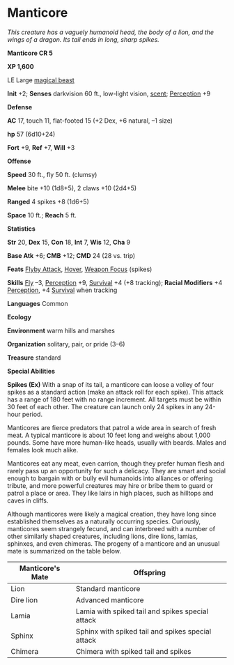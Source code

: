 # Manticore

_This creature has a vaguely humanoid head, the body of a lion, and the wings of a dragon. Its tail ends in long, sharp spikes._

**Manticore CR 5**

**XP 1,600**

LE Large [magical beast](creatureTypes.md#_magical-beast)

**Init** +2; **Senses** darkvision 60 ft., low-light vision, [scent](universalMonsterRules.md#_scent); [Perception](../skills/perception.md#_perception) +9

**Defense**

**AC** 17, touch 11, flat-footed 15 (+2 Dex, +6 natural, –1 size)

**hp** 57 (6d10+24)

**Fort** +9, **Ref** +7, **Will** +3

**Offense**

**Speed** 30 ft., fly 50 ft. (clumsy)

**Melee** bite +10 (1d8+5), 2 claws +10 (2d4+5)

**Ranged** 4 spikes +8 (1d6+5)

**Space** 10 ft.; **Reach** 5 ft.

**Statistics**

**Str** 20, **Dex** 15, **Con** 18, **Int** 7, **Wis** 12, **Cha** 9

**Base Atk** +6; **CMB** +12; **CMD** 24 (28 vs. trip)

**Feats** [Flyby Attack](monsterFeats.md#_flyby-attack), [Hover](monsterFeats.md#_hover), [Weapon Focus](../feats.md#_weapon-focus) (spikes)

**Skills** [Fly](../skills/fly.md#_fly) –3, [Perception](../skills/perception.md#_perception) +9, [Survival](../skills/survival.md#_survival) +4 (+8 tracking); **Racial Modifiers** +4 [Perception](../skills/perception.md#_perception), +4 [Survival](../skills/survival.md#_survival) when tracking

**Languages** Common

**Ecology**

**Environment** warm hills and marshes

**Organization** solitary, pair, or pride (3–6)

**Treasure** standard

**Special Abilities**

**Spikes (Ex)** With a snap of its tail, a manticore can loose a volley of four spikes as a standard action (make an attack roll for each spike). This attack has a range of 180 feet with no range increment. All targets must be within 30 feet of each other. The creature can launch only 24 spikes in any 24-hour period.

Manticores are fierce predators that patrol a wide area in search of fresh meat. A typical manticore is about 10 feet long and weighs about 1,000 pounds. Some have more human-like heads, usually with beards. Males and females look much alike.

Manticores eat any meat, even carrion, though they prefer human flesh and rarely pass up an opportunity for such a delicacy. They are smart and social enough to bargain with or bully evil humanoids into alliances or offering tribute, and more powerful creatures may hire or bribe them to guard or patrol a place or area. They like lairs in high places, such as hilltops and caves in cliffs.

Although manticores were likely a magical creation, they have long since established themselves as a naturally occurring species. Curiously, manticores seem strangely fecund, and can interbreed with a number of other similarly shaped creatures, including lions, dire lions, lamias, sphinxes, and even chimeras. The progeny of a manticore and an unusual mate is summarized on the table below.

| Manticore's Mate | Offspring |
| --- | --- |
| Lion | Standard manticore |
| Dire lion | Advanced manticore |
| Lamia | Lamia with spiked tail and spikes special attack |
| Sphinx | Sphinx with spiked tail and spikes special attack |
| Chimera | Chimera with spiked tail and spikes |

